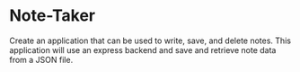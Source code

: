 # Note-Taker

Create an application that can be used to write, save, and delete notes. This application will use an express backend and save and retrieve note data from a JSON file.



